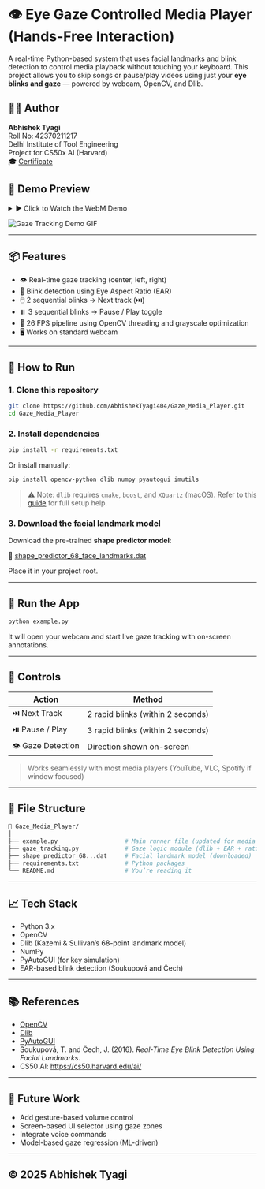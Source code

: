 
# 👁️ Eye Gaze Controlled Media Player (Hands-Free Interaction)

A real-time Python-based system that uses facial landmarks and blink detection to control media playback without touching your keyboard. This project allows you to skip songs or pause/play videos using just your **eye blinks and gaze** — powered by webcam, OpenCV, and Dlib.

## 👨‍💻 Author

**Abhishek Tyagi**  
Roll No: 42370211217  
Delhi Institute of Tool Engineering  
Project for CS50x AI (Harvard)  
🎓 [Certificate](https://cs50.harvard.edu/certificates/cdea1963-1535-4aef-be8e-d285f8a4f2e4)  
## 🎥 Demo Preview

<details>
<summary>▶️ Click to Watch the WebM Demo</summary>

<br>

<video src="https://github.com/AbhishekTyagi404/Gaze_Tracking/blob/main/Final_Demo.webm?raw=true" controls width="100%" style="border-radius: 12px;">
  Your browser does not support the video tag.
</video>

</details>

![Gaze Tracking Demo GIF](https://kritrimintelligence.com/wp-content/uploads/2025/03/EyeGazing_GIF.gif)



---

## 📦 Features

- 👁️ Real-time gaze tracking (center, left, right)
- 👀 Blink detection using Eye Aspect Ratio (EAR)
- 🖱️ 2 sequential blinks → Next track (⏭️)
- ⏸️ 3 sequential blinks → Pause / Play toggle
- 🧠 26 FPS pipeline using OpenCV threading and grayscale optimization
- 🖥️ Works on standard webcam

---

## 🚀 How to Run

### 1. Clone this repository

```bash
git clone https://github.com/AbhishekTyagi404/Gaze_Media_Player.git
cd Gaze_Media_Player
```

### 2. Install dependencies

```bash
pip install -r requirements.txt
```

Or install manually:

```bash
pip install opencv-python dlib numpy pyautogui imutils
```

> ⚠️ Note: `dlib` requires `cmake`, `boost`, and `XQuartz` (macOS). Refer to this [guide](https://www.pyimagesearch.com/2017/03/27/how-to-install-dlib/) for full setup help.

### 3. Download the facial landmark model

Download the pre-trained **shape predictor model**:

🔗 [shape_predictor_68_face_landmarks.dat](https://github.com/davisking/dlib-models/raw/master/shape_predictor_68_face_landmarks.dat)

Place it in your project root.

---

## 🧪 Run the App

```bash
python example.py
```

It will open your webcam and start live gaze tracking with on-screen annotations.

---

## 🧠 Controls

| Action           | Method                          |
|------------------|----------------------------------|
| ⏭️ Next Track     | 2 rapid blinks (within 2 seconds) |
| ⏯️ Pause / Play   | 3 rapid blinks (within 2 seconds) |
| 👁️ Gaze Detection | Direction shown on-screen        |

> Works seamlessly with most media players (YouTube, VLC, Spotify if window focused)

---

## 🔧 File Structure

```bash
📁 Gaze_Media_Player/
│
├── example.py                   # Main runner file (updated for media control)
├── gaze_tracking.py             # Gaze logic module (dlib + EAR + ratios)
├── shape_predictor_68...dat     # Facial landmark model (downloaded)
├── requirements.txt             # Python packages
└── README.md                    # You’re reading it
```

---

## 📈 Tech Stack

- Python 3.x
- OpenCV
- Dlib (Kazemi & Sullivan’s 68-point landmark model)
- NumPy
- PyAutoGUI (for key simulation)
- EAR-based blink detection (Soukupová and Čech)

---

## 📚 References

- [OpenCV](https://opencv.org/)
- [Dlib](http://dlib.net/)
- [PyAutoGUI](https://pyautogui.readthedocs.io/en/latest/)
- Soukupová, T. and Čech, J. (2016). *Real-Time Eye Blink Detection Using Facial Landmarks*.
- CS50 AI: https://cs50.harvard.edu/ai/

---

## 🧠 Future Work

- Add gesture-based volume control
- Screen-based UI selector using gaze zones
- Integrate voice commands
- Model-based gaze regression (ML-driven)

---

## © 2025 Abhishek Tyagi
